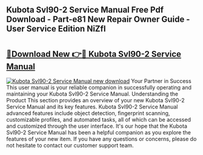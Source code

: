 ## Kubota Svl90-2 Service Manual Free Pdf Download - Part-e81 New Repair Owner Guide - User Service Edition NiZfI

# <h2><a href="http://bc96260.oget.top/?id=Kubota+Svl90-2+Service+Manual">🔗Download New 👉🔴 Kubota Svl90-2 Service Manual</a></h2>

[![Kubota Svl90-2 Service Manual new download](https://i.imgur.com/5g1atiW.png)](http://bc96260.oget.top/?id=Kubota+Svl90-2+Service+Manual)
Your Partner in Success This user manual is your reliable companion in successfully operating and maintaining your Kubota Svl90-2 Service Manual. Understanding the Product This section provides an overview of your new Kubota Svl90-2 Service Manual and its key features. Kubota Svl90-2 Service Manual advanced features include object detection, fingerprint scanning, customizable profiles, and automated tasks, all of which can be accessed and customized through the user interface. It's our hope that the Kubota Svl90-2 Service Manual has been a helpful companion as you explore the features of your new item. If you have any questions or concerns, please do not hesitate to contact our customer support team.
